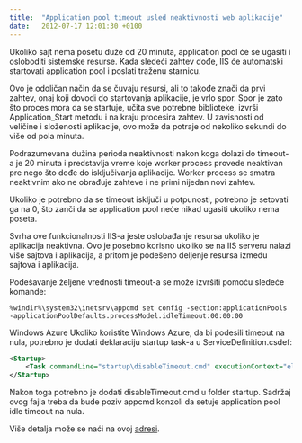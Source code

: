 ```yaml
---
title:  "Application pool timeout usled neaktivnosti web aplikacije"
date:   2012-07-17 12:01:30 +0100
---
```


Ukoliko sajt nema posetu duže od 20 minuta, application pool će se ugasiti i osloboditi sistemske resurse. Kada sledeći zahtev dođe, IIS će automatski startovati application pool i poslati traženu starnicu.

Ovo je odoličan način da se čuvaju resursi, ali to takođe znači da prvi zahtev, onaj koji dovodi do startovanja aplikacije, je vrlo spor. Spor je zato što proces mora da se startuje, učita sve potrebne biblioteke, izvrši Application_Start metodu i na kraju procesira zahtev. U zavisnosti od veličine i složenosti aplikacije, ovo može da potraje od nekoliko sekundi do više od pola minuta.

Podrazumevana dužina perioda neaktivnosti nakon koga dolazi do timeout-a je 20 minuta i predstavlja vreme koje worker process provede neaktivan pre nego što dođe do isključivanja aplikacije. Worker process se smatra neaktivnim ako ne obrađuje zahteve i ne primi nijedan novi zahtev.

Ukoliko je potrebno da se timeout isključi u potpunosti, potrebno je setovati ga na 0, što zanči da se application pool neće nikad ugasiti ukoliko nema poseta.

Svrha ove funkcionalnosti IIS-a jeste oslobađanje resursa ukoliko je aplikacija neaktivna. Ovo je posebno korisno ukoliko se na IIS serveru nalazi više sajtova i aplikacija, a pritom je podešeno deljenje resursa između sajtova i aplikacija.

Podešavanje željene vrednosti timeout-a se može izvršiti pomoću sledeće komande:

```
%windir%\system32\inetsrv\appcmd set config -section:applicationPools -applicationPoolDefaults.processModel.idleTimeout:00:00:00
```

Windows Azure
Ukoliko koristite Windows Azure, da bi podesili timeout na nula, potrebno je dodati deklaraciju startup task-a u ServiceDefinition.csdef:

```xml
<Startup> 
    <Task commandLine="startup\disableTimeout.cmd" executionContext="elevated" />
</Startup>
```

Nakon toga potrebno je dodati disableTimeout.cmd u folder startup. Sadržaj ovog fajla treba da bude poziv appcmd konzoli da setuje application pool idle timeout na nula.

Više detalja može se naći na ovoj [adresi](http://technet.microsoft.com/en-us/library/cc771956.aspx).
